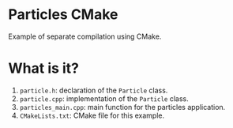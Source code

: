 # Particles CMake
Example of separate compilation using CMake.

# What is it?
1. `particle.h`: declaration of the `Particle` class.
1. `particle.cpp`: implementation of the `Particle` class.
1. `particles_main.cpp`: main function for the particles application.
1. `CMakeLists.txt`: CMake file for this example.
